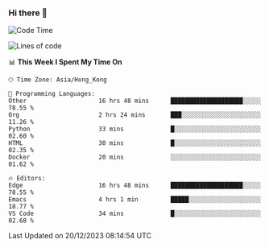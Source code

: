 ### Hi there 👋

<!--
**nicehiro/nicehiro** is a ✨ _special_ ✨ repository because its `README.md` (this file) appears on your GitHub profile.

Here are some ideas to get you started:

- 🔭 I’m currently working on ...
- 🌱 I’m currently learning ...
- 👯 I’m looking to collaborate on ...
- 🤔 I’m looking for help with ...
- 💬 Ask me about ...
- 📫 How to reach me: ...
- 😄 Pronouns: ...
- ⚡ Fun fact: ...
-->

<!--START_SECTION:waka-->
![Code Time](http://img.shields.io/badge/Code%20Time-168%20hrs%2055%20mins-blue)

![Lines of code](https://img.shields.io/badge/From%20Hello%20World%20I%27ve%20Written-2.6%20million%20lines%20of%20code-blue)

📊 **This Week I Spent My Time On** 

```text
🕑︎ Time Zone: Asia/Hong_Kong

💬 Programming Languages: 
Other                    16 hrs 48 mins      ████████████████████░░░░░   78.55 % 
Org                      2 hrs 24 mins       ███░░░░░░░░░░░░░░░░░░░░░░   11.26 % 
Python                   33 mins             █░░░░░░░░░░░░░░░░░░░░░░░░   02.60 % 
HTML                     30 mins             █░░░░░░░░░░░░░░░░░░░░░░░░   02.35 % 
Docker                   20 mins             ░░░░░░░░░░░░░░░░░░░░░░░░░   01.62 % 

🔥 Editors: 
Edge                     16 hrs 48 mins      ████████████████████░░░░░   78.55 % 
Emacs                    4 hrs 1 min         █████░░░░░░░░░░░░░░░░░░░░   18.77 % 
VS Code                  34 mins             █░░░░░░░░░░░░░░░░░░░░░░░░   02.68 % 
```


 Last Updated on 20/12/2023 08:14:54 UTC
<!--END_SECTION:waka-->
